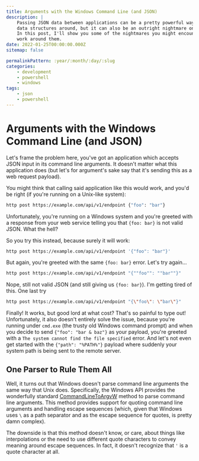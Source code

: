 ```yaml
---
title: Arguments with the Windows Command Line (and JSON)
description: |
    Passing JSON data between applications can be a pretty powerful way to move rich
    data structures around, but it can also be an outright nightmare on Windows machines.
    In this post, I'll show you some of the nightmares you might encounter and how to
    work around them.
date: 2022-01-25T00:00:00.000Z
sitemap: false

permalinkPattern: :year/:month/:day/:slug
categories:
    - development
    - powershell
    - windows
tags:
    - json
    - powershell
---
```


# Arguments with the Windows Command Line (and JSON)
Let's frame the problem here, you've got an application which accepts JSON input in its command line
arguments. It doesn't matter what this application does (but let's for argument's sake say that it's
sending this as a web request payload).

You might think that calling said application like this would work, and you'd be right (if you're running
on a Unix-like system):

```bash
http post https://example.com/api/v1/endpoint {"foo": "bar"}
```

Unfortunately, you're running on a Windows system and you're greeted with a response from your web service
telling you that `{foo: bar}` is not valid JSON. What the hell?

So you try this instead, because surely it will work:

```bash
http post https://example.com/api/v1/endpoint '{"foo": "bar"}'
```

But again, you're greeted with the same `{foo: bar}` error. Let's try again...

```bash
http post https://example.com/api/v1/endpoint "{""foo"": ""bar""}"
```

Nope, still not valid JSON (and still giving us `{foo: bar}`). I'm getting tired of this. One last try

```bash
http post https://example.com/api/v1/endpoint "{\"foo\": \"bar\"}"
```

Finally! It works, but good lord at what cost? That's so painful to type out! Unfortunately, it also
doesn't entirely solve the issue, because you're running under `cmd.exe` (the trusty old Windows command prompt)
and when you decide to send `{"foo": "bar & baz"}` as your payload, you're greeted with a
`The system cannot find the file specified` error. And let's not even get started with the
`{"path": "%PATH%"}` payload where suddenly your system path is being sent to the remote server.

## One Parser to Rule Them All
Well, it turns out that Windows doesn't parse command line arguments the same way that Unix does. Specifically,
the Windows API provides the wonderfully standard
[CommandLineToArgvW](https://docs.microsoft.com/en-us/windows/win32/api/shellapi/nf-shellapi-commandlinetoargvw)
method to parse command line arguments. This method provides support for quoting command line arguments and handling
escape sequences (which, given that Windows uses `\` as a path separator and as the escape sequence for quotes, is
pretty damn complex).

The downside is that this method doesn't know, or care, about things like interpolations or the need to use different
quote characters to convey meaning around escape sequences. In fact, it doesn't recognize that `'` is a quote character
at all.


<!-- more -->